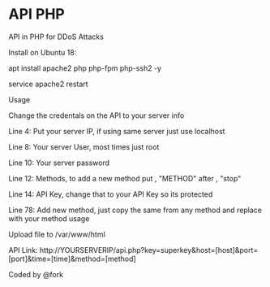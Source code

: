 # API PHP

API in PHP for DDoS Attacks


Install on Ubuntu 18:

apt install apache2 php php-fpm php-ssh2 -y

service apache2 restart


Usage

Change the credentals on the API to your server info

Line 4: Put your server IP, if using same server just use localhost

Line 8: Your server User, most times just root

Line 10: Your server password

Line 12: Methods, to add a new method put , "METHOD" after , "stop"

Line 14: API Key, change that to your API Key so its protected

Line 78: Add new method, just copy the same from any method and replace with your method usage


Upload file to /var/www/html


API Link: http://YOURSERVERIP/api.php?key=superkey&host=[host]&port=[port]&time=[time]&method=[method]


Coded by @fork
